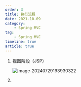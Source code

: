 ```yaml
---
order: 3
title: 执行流程
date: 2021-10-09
category: 
    - Spring MVC
tag: 
    - Spring MVC
timeline: true
article: true
---
```


1. 视图阶段（JSP）

   ![image-20240729193930322](C:\Users\Du\AppData\Roaming\Typora\typora-user-images\image-20240729193930322.png)

2. 